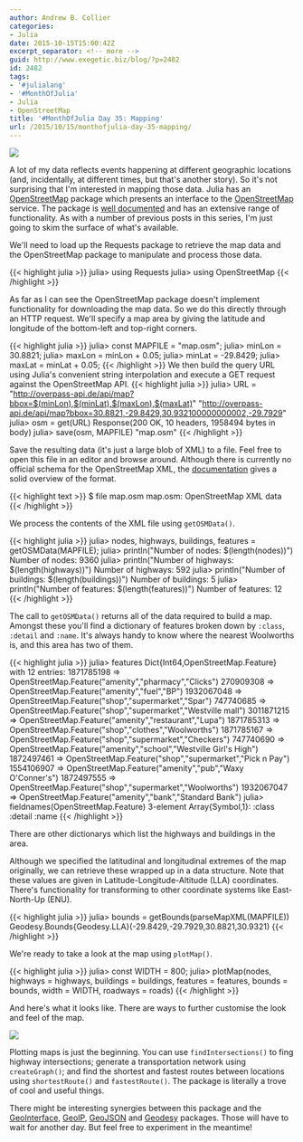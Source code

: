 ```yaml
---
author: Andrew B. Collier
categories:
- Julia
date: 2015-10-15T15:00:42Z
excerpt_separator: <!-- more -->
guid: http://www.exegetic.biz/blog/?p=2482
id: 2482
tags:
- '#julialang'
- '#MonthOfJulia'
- Julia
- OpenStreetMap
title: '#MonthOfJulia Day 35: Mapping'
url: /2015/10/15/monthofjulia-day-35-mapping/
---
```


<!--more-->

<img src="/img/2015/09/Julia-Logo-OpenStreetMap.png" >

A lot of my data reflects events happening at different geographic locations (and, incidentally, at different times, but that's another story). So it's not surprising that I'm interested in mapping those data. Julia has an [OpenStreetMap](http://github.com/tedsteiner/OpenStreetMap.jl) package which presents an interface to the [OpenStreetMap](https://www.openstreetmap.org/) service. The package is [well documented](http://openstreetmapjl.readthedocs.org/en/stable/) and has an extensive range of functionality. As with a number of previous posts in this series, I'm just going to skim the surface of what's available.

We'll need to load up the Requests package to retrieve the map data and the OpenStreetMap package to manipulate and process those data.

{{< highlight julia >}}
julia> using Requests
julia> using OpenStreetMap
{{< /highlight >}}

As far as I can see the OpenStreetMap package doesn't implement functionality for downloading the map data. So we do this directly through an HTTP request. We'll specify a map area by giving the latitude and longitude of the bottom-left and top-right corners.

{{< highlight julia >}}
julia> const MAPFILE = "map.osm";
julia> minLon = 30.8821;
julia> maxLon = minLon + 0.05;
julia> minLat = -29.8429;
julia> maxLat = minLat + 0.05;
{{< /highlight >}}
We then build the query URL using Julia's convenient string interpolation and execute a GET request against the OpenStreetMap API.
{{< highlight julia >}}
julia> URL = "http://overpass-api.de/api/map?bbox=$(minLon),$(minLat),$(maxLon),$(maxLat)"
"http://overpass-api.de/api/map?bbox=30.8821,-29.8429,30.932100000000002,-29.7929"
julia> osm = get(URL)
Response(200 OK, 10 headers, 1958494 bytes in body)
julia> save(osm, MAPFILE)
"map.osm"
{{< /highlight >}}

Save the resulting data (it's just a large blob of XML) to a file. Feel free to open this file in an editor and browse around. Although there is currently no official schema for the OpenStreetMap XML, the [documentation](http://wiki.openstreetmap.org/wiki/OSM_XML) gives a solid overview of the format.

{{< highlight text >}}
$ file map.osm
map.osm: OpenStreetMap XML data
{{< /highlight >}}

We process the contents of the XML file using `getOSMData()`.

{{< highlight julia >}}
julia> nodes, highways, buildings, features = getOSMData(MAPFILE);
julia> println("Number of nodes: $(length(nodes))")
Number of nodes: 9360
julia> println("Number of highways: $(length(highways))")
Number of highways: 592
julia> println("Number of buildings: $(length(buildings))")
Number of buildings: 5
julia> println("Number of features: $(length(features))")
Number of features: 12
{{< /highlight >}}

The call to `getOSMData()` returns all of the data required to build a map. Amongst these you'll find a dictionary of features broken down by `:class`, `:detail` and `:name`. It's always handy to know where the nearest Woolworths is, and this area has two of them.

{{< highlight julia >}}
julia> features
Dict{Int64,OpenStreetMap.Feature} with 12 entries:
  1871785198 => OpenStreetMap.Feature("amenity","pharmacy","Clicks")
  270909308 => OpenStreetMap.Feature("amenity","fuel","BP")
  1932067048 => OpenStreetMap.Feature("shop","supermarket","Spar")
  747740685 => OpenStreetMap.Feature("shop","supermarket","Westville mall")
  3011871215 => OpenStreetMap.Feature("amenity","restaurant","Lupa")
  1871785313 => OpenStreetMap.Feature("shop","clothes","Woolworths")
  1871785167 => OpenStreetMap.Feature("shop","supermarket","Checkers")
  747740690 => OpenStreetMap.Feature("amenity","school","Westville Girl's High")
  1872497461 => OpenStreetMap.Feature("shop","supermarket","Pick n Pay")
  1554106907 => OpenStreetMap.Feature("amenity","pub","Waxy O'Conner's")
  1872497555 => OpenStreetMap.Feature("shop","supermarket","Woolworths")
  1932067047 => OpenStreetMap.Feature("amenity","bank","Standard Bank")
julia> fieldnames(OpenStreetMap.Feature)
3-element Array{Symbol,1}:
 :class
 :detail
 :name
{{< /highlight >}}

There are other dictionarys which list the highways and buildings in the area.

Although we specified the latitudinal and longitudinal extremes of the map originally, we can retrieve these wrapped up in a data structure. Note that these values are given in Latitude-Longitude-Altitude (LLA) coordinates. There's functionality for transforming to other coordinate systems like East-North-Up (ENU).

{{< highlight julia >}}
julia> bounds = getBounds(parseMapXML(MAPFILE))
Geodesy.Bounds{Geodesy.LLA}(-29.8429,-29.7929,30.8821,30.9321)
{{< /highlight >}}

We're ready to take a look at the map using `plotMap()`.

{{< highlight julia >}}
julia> const WIDTH = 800;
julia> plotMap(nodes,
               highways = highways,
               buildings = buildings,
               features = features,
               bounds = bounds,
               width = WIDTH,
               roadways = roads)
{{< /highlight >}}

And here's what it looks like. There are ways to further customise the look and feel of the map.

<img src="/img/2015/10/map.png" >

Plotting maps is just the beginning. You can use `findIntersections()` to fing highway intersections; generate a transportation network using `createGraph()`; and find the shortest and fastest routes between locations using `shortestRoute()` and `fastestRoute()`. The package is literally a trove of cool and useful things.

There might be interesting synergies between this package and the [GeoInterface](https://github.com/JuliaGeo/GeoInterface.jl), [GeoIP](https://github.com/JuliaWeb/GeoIP.jl), [GeoJSON](https://github.com/JuliaGeo/GeoJSON.jl) and [Geodesy](https://github.com/JuliaGeo/Geodesy.jl) packages. Those will have to wait for another day. But feel free to experiment in the meantime!
